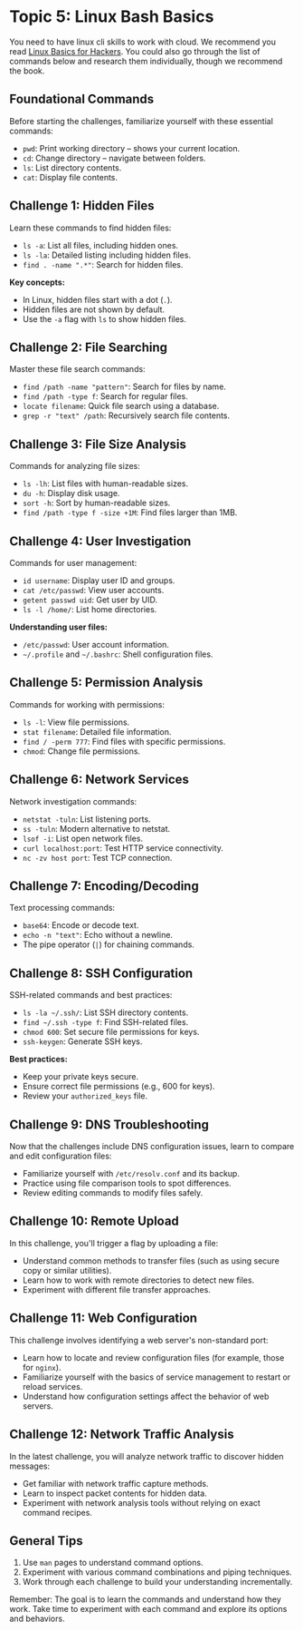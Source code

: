 # Topic 5: Linux Bash Basics

You need to have linux cli skills to work with cloud. We recommend you read [Linux Basics for Hackers](https://nostarch.com/linuxbasicsforhackers#content). You could also go through the list of commands below and research them individually, though we recommend the book.

## Foundational Commands

Before starting the challenges, familiarize yourself with these essential commands:

- `pwd`: Print working directory – shows your current location.
- `cd`: Change directory – navigate between folders.
- `ls`: List directory contents.
- `cat`: Display file contents.

## Challenge 1: Hidden Files

Learn these commands to find hidden files:

- `ls -a`: List all files, including hidden ones.
- `ls -la`: Detailed listing including hidden files.
- `find . -name ".*"`: Search for hidden files.

**Key concepts:**

- In Linux, hidden files start with a dot (`.`).
- Hidden files are not shown by default.
- Use the `-a` flag with `ls` to show hidden files.

## Challenge 2: File Searching

Master these file search commands:

- `find /path -name "pattern"`: Search for files by name.
- `find /path -type f`: Search for regular files.
- `locate filename`: Quick file search using a database.
- `grep -r "text" /path`: Recursively search file contents.

## Challenge 3: File Size Analysis

Commands for analyzing file sizes:

- `ls -lh`: List files with human-readable sizes.
- `du -h`: Display disk usage.
- `sort -h`: Sort by human-readable sizes.
- `find /path -type f -size +1M`: Find files larger than 1MB.

## Challenge 4: User Investigation

Commands for user management:

- `id username`: Display user ID and groups.
- `cat /etc/passwd`: View user accounts.
- `getent passwd uid`: Get user by UID.
- `ls -l /home/`: List home directories.

**Understanding user files:**

- `/etc/passwd`: User account information.
- `~/.profile` and `~/.bashrc`: Shell configuration files.

## Challenge 5: Permission Analysis

Commands for working with permissions:

- `ls -l`: View file permissions.
- `stat filename`: Detailed file information.
- `find / -perm 777`: Find files with specific permissions.
- `chmod`: Change file permissions.

## Challenge 6: Network Services

Network investigation commands:

- `netstat -tuln`: List listening ports.
- `ss -tuln`: Modern alternative to netstat.
- `lsof -i`: List open network files.
- `curl localhost:port`: Test HTTP service connectivity.
- `nc -zv host port`: Test TCP connection.

## Challenge 7: Encoding/Decoding

Text processing commands:

- `base64`: Encode or decode text.
- `echo -n "text"`: Echo without a newline.
- The pipe operator (`|`) for chaining commands.

## Challenge 8: SSH Configuration

SSH-related commands and best practices:

- `ls -la ~/.ssh/`: List SSH directory contents.
- `find ~/.ssh -type f`: Find SSH-related files.
- `chmod 600`: Set secure file permissions for keys.
- `ssh-keygen`: Generate SSH keys.

**Best practices:**

- Keep your private keys secure.
- Ensure correct file permissions (e.g., 600 for keys).
- Review your `authorized_keys` file.

## Challenge 9: DNS Troubleshooting

Now that the challenges include DNS configuration issues, learn to compare and edit configuration files:

- Familiarize yourself with `/etc/resolv.conf` and its backup.
- Practice using file comparison tools to spot differences.
- Review editing commands to modify files safely.

## Challenge 10: Remote Upload

In this challenge, you'll trigger a flag by uploading a file:

- Understand common methods to transfer files (such as using secure copy or similar utilities).
- Learn how to work with remote directories to detect new files.
- Experiment with different file transfer approaches.

## Challenge 11: Web Configuration

This challenge involves identifying a web server's non-standard port:

- Learn how to locate and review configuration files (for example, those for `nginx`).
- Familiarize yourself with the basics of service management to restart or reload services.
- Understand how configuration settings affect the behavior of web servers.

## Challenge 12: Network Traffic Analysis

In the latest challenge, you will analyze network traffic to discover hidden messages:

- Get familiar with network traffic capture methods.
- Learn to inspect packet contents for hidden data.
- Experiment with network analysis tools without relying on exact command recipes.

## General Tips

1. Use `man` pages to understand command options.
2. Experiment with various command combinations and piping techniques.
3. Work through each challenge to build your understanding incrementally.

Remember: The goal is to learn the commands and understand how they work. Take time to experiment with each command and explore its options and behaviors.
